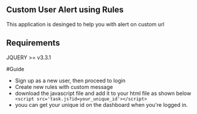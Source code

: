 
## Custom User Alert using Rules

This application is desinged to help you with alert on custom url

## Requirements
JQUERY >= v3.3.1

#Guide

- Sign up as a new user, then proceed to login
- Create new rules with custom message
- download the javascript file and add it to your html file as shown below
`` <script src='task.js?id=your_unique_id'></script>``
 - youu can get your unique id on the dashboard when you're logged in. 
